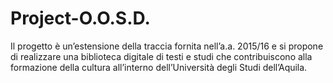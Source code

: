 # Project-O.O.S.D.
Il progetto è un’estensione della traccia fornita nell’a.a. 2015/16 e si propone di realizzare una biblioteca
digitale di testi e studi che contribuiscono alla formazione della cultura all’interno dell’Università degli
Studi dell’Aquila.
